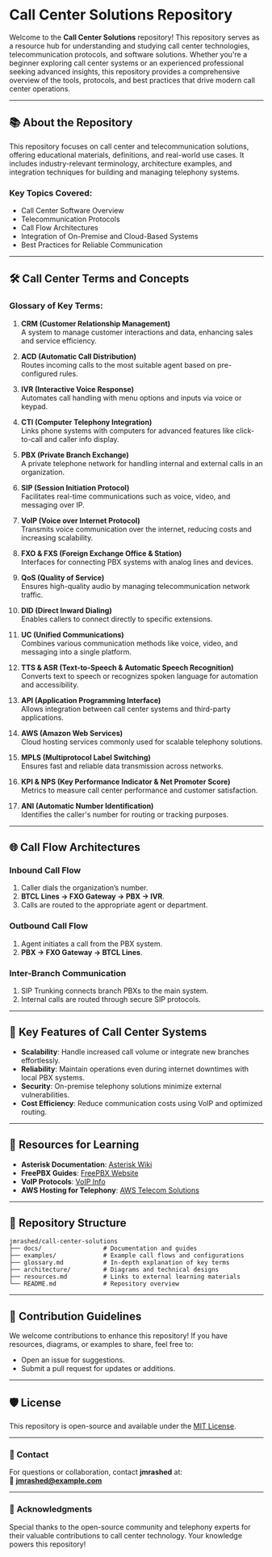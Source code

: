 # Call Center Solutions Repository

Welcome to the **Call Center Solutions** repository! This repository serves as a resource hub for understanding and studying call center technologies, telecommunication protocols, and software solutions. Whether you're a beginner exploring call center systems or an experienced professional seeking advanced insights, this repository provides a comprehensive overview of the tools, protocols, and best practices that drive modern call center operations.

---

## 📚 **About the Repository**

This repository focuses on call center and telecommunication solutions, offering educational materials, definitions, and real-world use cases. It includes industry-relevant terminology, architecture examples, and integration techniques for building and managing telephony systems.

### Key Topics Covered:
- Call Center Software Overview
- Telecommunication Protocols
- Call Flow Architectures
- Integration of On-Premise and Cloud-Based Systems
- Best Practices for Reliable Communication

---

## 🛠️ **Call Center Terms and Concepts**

### Glossary of Key Terms:
1. **CRM (Customer Relationship Management)**  
   A system to manage customer interactions and data, enhancing sales and service efficiency.

2. **ACD (Automatic Call Distribution)**  
   Routes incoming calls to the most suitable agent based on pre-configured rules.

3. **IVR (Interactive Voice Response)**  
   Automates call handling with menu options and inputs via voice or keypad.

4. **CTI (Computer Telephony Integration)**  
   Links phone systems with computers for advanced features like click-to-call and caller info display.

5. **PBX (Private Branch Exchange)**  
   A private telephone network for handling internal and external calls in an organization.

6. **SIP (Session Initiation Protocol)**  
   Facilitates real-time communications such as voice, video, and messaging over IP.

7. **VoIP (Voice over Internet Protocol)**  
   Transmits voice communication over the internet, reducing costs and increasing scalability.

8. **FXO & FXS (Foreign Exchange Office & Station)**  
   Interfaces for connecting PBX systems with analog lines and devices.

9. **QoS (Quality of Service)**  
   Ensures high-quality audio by managing telecommunication network traffic.

10. **DID (Direct Inward Dialing)**  
    Enables callers to connect directly to specific extensions.

11. **UC (Unified Communications)**  
    Combines various communication methods like voice, video, and messaging into a single platform.

12. **TTS & ASR (Text-to-Speech & Automatic Speech Recognition)**  
    Converts text to speech or recognizes spoken language for automation and accessibility.

13. **API (Application Programming Interface)**  
    Allows integration between call center systems and third-party applications.

14. **AWS (Amazon Web Services)**  
    Cloud hosting services commonly used for scalable telephony solutions.

15. **MPLS (Multiprotocol Label Switching)**  
    Ensures fast and reliable data transmission across networks.

16. **KPI & NPS (Key Performance Indicator & Net Promoter Score)**  
    Metrics to measure call center performance and customer satisfaction.

17. **ANI (Automatic Number Identification)**  
    Identifies the caller's number for routing or tracking purposes.

---

## 🌐 **Call Flow Architectures**

### Inbound Call Flow
1. Caller dials the organization’s number.
2. **BTCL Lines → FXO Gateway → PBX → IVR**.
3. Calls are routed to the appropriate agent or department.

### Outbound Call Flow
1. Agent initiates a call from the PBX system.
2. **PBX → FXO Gateway → BTCL Lines**.

### Inter-Branch Communication
1. SIP Trunking connects branch PBXs to the main system.
2. Internal calls are routed through secure SIP protocols.

---

## 🚀 **Key Features of Call Center Systems**
- **Scalability**: Handle increased call volume or integrate new branches effortlessly.
- **Reliability**: Maintain operations even during internet downtimes with local PBX systems.
- **Security**: On-premise telephony solutions minimize external vulnerabilities.
- **Cost Efficiency**: Reduce communication costs using VoIP and optimized routing.

---

## 📘 **Resources for Learning**
- **Asterisk Documentation**: [Asterisk Wiki](https://wiki.asterisk.org)
- **FreePBX Guides**: [FreePBX Website](https://www.freepbx.org)
- **VoIP Protocols**: [VoIP Info](https://www.voip-info.org)
- **AWS Hosting for Telephony**: [AWS Telecom Solutions](https://aws.amazon.com/telecom/)

---

## 📂 **Repository Structure**
```
jmrashed/call-center-solutions
├── docs/                 # Documentation and guides
├── examples/             # Example call flows and configurations
├── glossary.md           # In-depth explanation of key terms
├── architecture/         # Diagrams and technical designs
├── resources.md          # Links to external learning materials
└── README.md             # Repository overview
```

---

## 💬 **Contribution Guidelines**

We welcome contributions to enhance this repository! If you have resources, diagrams, or examples to share, feel free to:
- Open an issue for suggestions.
- Submit a pull request for updates or additions.

---

## 🛡️ **License**
This repository is open-source and available under the [MIT License](LICENSE).

---

### 📧 Contact
For questions or collaboration, contact **jmrashed** at:  
📩 **jmrashed@example.com**

---

### 🌟 **Acknowledgments**
Special thanks to the open-source community and telephony experts for their valuable contributions to call center technology. Your knowledge powers this repository!
